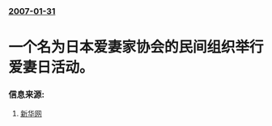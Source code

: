 ### [2007-01-31](/news/2007/01/31/index.md)

##### 
# 一个名为日本爱妻家协会的民间组织举行爱妻日活动。




### 信息来源:

1. [新华网](http://news.xinhuanet.com/world/2007-02/02/content_5684987.htm)
